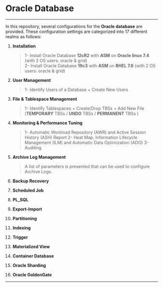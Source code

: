 # Oracle Database

------------------------------------------------
In this repository, several configurations for the **Oracle database** are provided. 
These configuration settings are categorized into 17 different realms as follows:

1. **Installation**
    > 1- Install Oracle Database **12cR2** with **ASM** on **Oracle linux 7.4** (with 2 OS users: oracle & grid) \
    > 2- Install Oracle Database **19c3** with **ASM** on **RHEL 7.6** (with 2 OS users: oracle & grid)


2. **User Management**
    > 1- Identify Users of a Database + Create New Users


3. **File & Tablespace Management**
    > 1- Identify Tablespaces + Create/Drop TBSs + Add New File (**TEMPORARY** TBSs / **UNDO** TBSs / **PERMANENT** TBSs )


4. **Monitoring & Performance Tuning**
    > 1- Automatic Workload Repository (AWR) and Active Session History (ASH) Report
    > 2- Heat Map, Information Lifecycle Management (ILM) and Automatic Data Optimization (ADO)
    > 3- Auditing


5. **Archive Log Management**
    > A list of parameters is presented that can be used to configure Archive Logs.


6. **Backup Recovery**


7. **Scheduled Job**


8. **PL_SQL**


9. **Export-Import**


10. **Partitioning**


11. **Indexing**


12. **Trigger**


13. **Materialized View**


14. **Container Database**


15. **Oracle Sharding**


16. **Oracle GoldenGate**



------------------------------------------------
